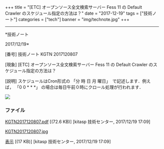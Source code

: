 ﻿+++
title = "[ETC] オープンソース全文検索サーバー Fess 11 の Default Crawler のスケジュール指定の方法は？"
date = "2017-12-19"
tags = ["技術ノート"]
categories = ["tech"]
banner = "img/technote.jpg"
+++

-----------------------------------------------------------------------------------------------------------------------------

*技術ノート

2017/12/19*


[番号]
技術ノート KGTN 2017120807

[現象]
[ETC] オープンソース全文検索サーバー Fess 11 の Default Crawler
のスケジュール指定の方法は？

[説明]
スケジュールはCron形式の 「分 時 日 月 曜日」　で記述します．例えば，
「0 0 * * *」 の場合は毎日午前０時にクロール処理が行われます．

![](http://techreport.kitasp.net/attachments/download/3911/KGTN2017120807.jpg)


### ファイル

 
 


[KGTN2017120807.pdf](http://techreport.kitasp.net/attachments/download/3910/KGTN2017120807.pdf)
 [(72.6 KB)] [kitasp 技術センター, 2017/12/19
17:09]

[KGTN2017120807.jpg](http://techreport.kitasp.net/attachments/download/3911/KGTN2017120807.jpg)

[表示](http://techreport.kitasp.net/attachments/3911/KGTN2017120807.jpg "表示")
 [(17 KB)] [kitasp 技術センター, 2017/12/19
17:09]


 


 


